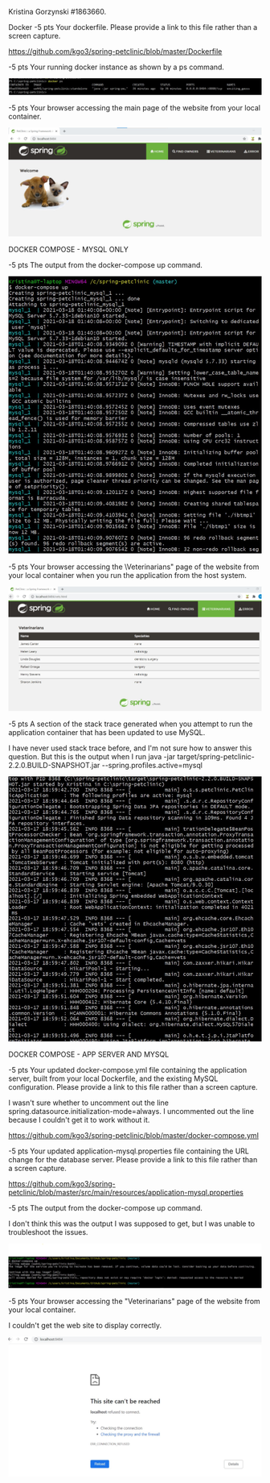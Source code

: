 Kristina Gorzynski   #1863660.


Docker
-5 pts Your dockerfile. Please provide a link to this file rather than a screen capture.

https://github.com/kgo3/spring-petclinic/blob/master/Dockerfile


-5 pts  Your running docker instance as shown by a ps command.

![Screen Capture #1](https://github.com/kgo3/spring-petclinic/blob/master/docker_figures/docker_ps.jpg)


-5 pts  Your browser accessing the main page of the website from your local container.

![Screen Capture #2](https://github.com/kgo3/spring-petclinic/blob/master/docker_figures/docker_success.jpg) 


DOCKER COMPOSE - MYSQL ONLY

-5 pts  The output from the docker-compose up command.

![Screen Capture #3](https://github.com/kgo3/spring-petclinic/blob/master/docker_figures/docker_c_output.jpg) 


-5 pts  Your browser accessing the \Veterinarians" page of the website from your local container when you run the application from the host system.

![Screen Capture #4](https://github.com/kgo3/spring-petclinic/blob/master/docker_figures/docker_c_success.jpg) 


-5 pts  A section of the stack trace generated when you attempt to run the application container that has been updated to use MySQL.

I have never used stack trace before, and I'm not sure how to answer this question. But this is the output when I run java -jar target/spring-petclinic-2.2.0.BUILD-SNAPSHOT.jar --spring.profiles.active=mysql

![Screen Capture #5](https://github.com/kgo3/spring-petclinic/blob/master/docker_figures/docker_c_stack.jpg) 


DOCKER COMPOSE - APP SERVER AND MYSQL

-5 pts  Your updated docker-compose.yml file containing the application server, built from your local Dockerfile, and the existing MySQL configuration. Please provide a link to this file rather than a screen capture.

I wasn't sure whether to uncomment out the line spring.datasource.initialization-mode=always. I uncommented out the line because I couldn't get it to work without it. 

https://github.com/kgo3/spring-petclinic/blob/master/docker-compose.yml


-5 pts  Your updated application-mysql.properties file containing the URL change for the database server. Please provide a link to this file rather than a screen capture.

https://github.com/kgo3/spring-petclinic/blob/master/src/main/resources/application-mysql.properties


-5 pts  The output from the docker-compose up command.

I don't think this was the output I was supposed to get, but I was unable to troubleshoot the issues. 

![Screen Capture #6](https://github.com/kgo3/spring-petclinic/blob/master/docker_figures/docker_compose_up.jpg) 

-5 pts  Your browser accessing the "Veterinarians" page of the website from your local container.

I couldn't get the web site to display correctly. 

![Screen Capture #7](https://github.com/kgo3/spring-petclinic/blob/master/docker_figures/docker_compose_fail.jpg) 

